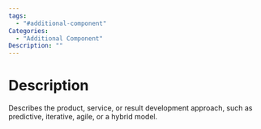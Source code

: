 ```yaml
---
tags:
  - "#additional-component"
Categories:
  - "Additional Component"
Description: ""
---
```

# Description
Describes the product, service, or result development approach, such as predictive, iterative, agile, or a hybrid model.
